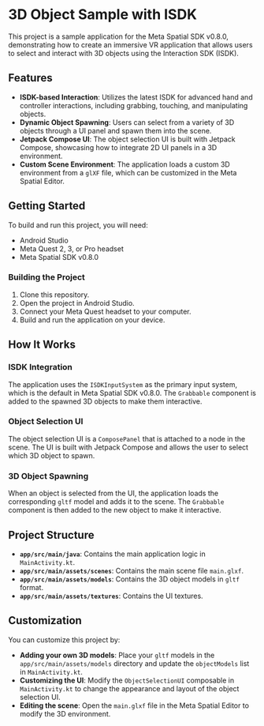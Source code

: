 # 3D Object Sample with ISDK

This project is a sample application for the Meta Spatial SDK v0.8.0, demonstrating how to create an immersive VR application that allows users to select and interact with 3D objects using the Interaction SDK (ISDK).

## Features

- **ISDK-based Interaction**: Utilizes the latest ISDK for advanced hand and controller interactions, including grabbing, touching, and manipulating objects.
- **Dynamic Object Spawning**: Users can select from a variety of 3D objects through a UI panel and spawn them into the scene.
- **Jetpack Compose UI**: The object selection UI is built with Jetpack Compose, showcasing how to integrate 2D UI panels in a 3D environment.
- **Custom Scene Environment**: The application loads a custom 3D environment from a `glXF` file, which can be customized in the Meta Spatial Editor.

## Getting Started

To build and run this project, you will need:

- Android Studio
- Meta Quest 2, 3, or Pro headset
- Meta Spatial SDK v0.8.0

### Building the Project

1. Clone this repository.
2. Open the project in Android Studio.
3. Connect your Meta Quest headset to your computer.
4. Build and run the application on your device.

## How It Works

### ISDK Integration

The application uses the `ISDKInputSystem` as the primary input system, which is the default in Meta Spatial SDK v0.8.0. The `Grabbable` component is added to the spawned 3D objects to make them interactive.

### Object Selection UI

The object selection UI is a `ComposePanel` that is attached to a node in the scene. The UI is built with Jetpack Compose and allows the user to select which 3D object to spawn.

### 3D Object Spawning

When an object is selected from the UI, the application loads the corresponding `gltf` model and adds it to the scene. The `Grabbable` component is then added to the new object to make it interactive.

## Project Structure

- **`app/src/main/java`**: Contains the main application logic in `MainActivity.kt`.
- **`app/src/main/assets/scenes`**: Contains the main scene file `main.glxf`.
- **`app/src/main/assets/models`**: Contains the 3D object models in `gltf` format.
- **`app/src/main/assets/textures`**: Contains the UI textures.

## Customization

You can customize this project by:

- **Adding your own 3D models**: Place your `gltf` models in the `app/src/main/assets/models` directory and update the `objectModels` list in `MainActivity.kt`.
- **Customizing the UI**: Modify the `ObjectSelectionUI` composable in `MainActivity.kt` to change the appearance and layout of the object selection UI.
- **Editing the scene**: Open the `main.glxf` file in the Meta Spatial Editor to modify the 3D environment.
